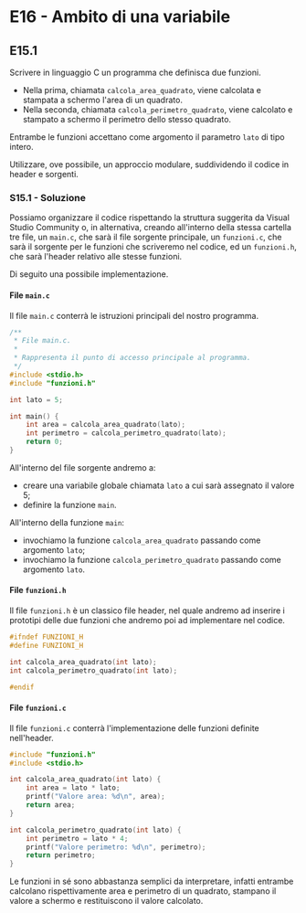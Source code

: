 # E16 - Ambito di una variabile

## E15.1

Scrivere in linguaggio C un programma che definisca due funzioni.

* Nella prima, chiamata `calcola_area_quadrato`, viene calcolata e stampata a schermo l'area di un quadrato.
* Nella seconda, chiamata `calcola_perimetro_quadrato`, viene calcolato e stampato a schermo il perimetro dello stesso quadrato.

Entrambe le funzioni accettano come argomento il parametro `lato` di tipo intero.

Utilizzare, ove possibile, un approccio modulare, suddividendo il codice in header e sorgenti.

### S15.1 - Soluzione

Possiamo organizzare il codice rispettando la struttura suggerita da Visual Studio Community o, in alternativa, creando all'interno della stessa cartella tre file, un `main.c`, che sarà il file sorgente principale, un `funzioni.c`, che sarà il sorgente per le funzioni che scriveremo nel codice, ed un `funzioni.h`, che sarà l'header relativo alle stesse funzioni.

Di seguito una possibile implementazione.

#### File `main.c`

Il file `main.c` conterrà le istruzioni principali del nostro programma.

```c
/**
 * File main.c.
 *
 * Rappresenta il punto di accesso principale al programma.
 */
#include <stdio.h>
#include "funzioni.h"

int lato = 5;

int main() {
	int area = calcola_area_quadrato(lato);
	int perimetro = calcola_perimetro_quadrato(lato);
	return 0;
}
```

All'interno del file sorgente andremo a:

* creare una variabile globale chiamata `lato` a cui sarà assegnato il valore 5;
* definire la funzione `main`.

All'interno della funzione `main`:

* invochiamo la funzione `calcola_area_quadrato` passando come argomento `lato`;
* invochiamo la funzione `calcola_perimetro_quadrato` passando come argomento `lato`.

#### File `funzioni.h`

Il file `funzioni.h` è un classico file header, nel quale andremo ad inserire i prototipi delle due funzioni che andremo poi ad implementare nel codice.

```c
#ifndef FUNZIONI_H
#define FUNZIONI_H

int calcola_area_quadrato(int lato);
int calcola_perimetro_quadrato(int lato);

#endif
```

#### File `funzioni.c`

Il file `funzioni.c` conterrà l'implementazione delle funzioni definite nell'header.

```c
#include "funzioni.h"
#include <stdio.h>

int calcola_area_quadrato(int lato) {
    int area = lato * lato;
    printf("Valore area: %d\n", area);
    return area;
}

int calcola_perimetro_quadrato(int lato) {
    int perimetro = lato * 4;
    printf("Valore perimetro: %d\n", perimetro);
    return perimetro;
}
```

Le funzioni in sé sono abbastanza semplici da interpretare, infatti entrambe calcolano rispettivamente area e perimetro di un quadrato, stampano il valore a schermo e restituiscono il valore calcolato.
